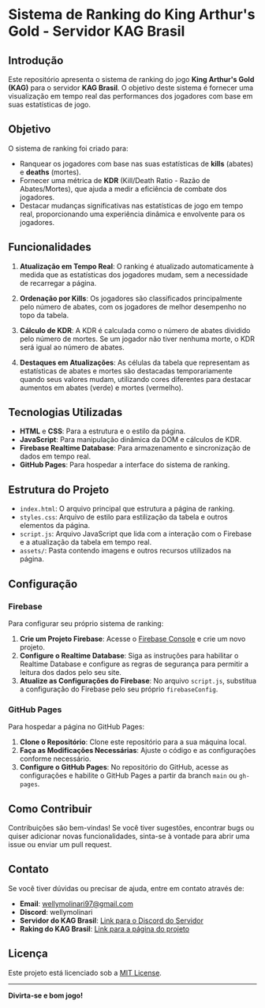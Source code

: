 # Sistema de Ranking do King Arthur's Gold - Servidor KAG Brasil

## Introdução

Este repositório apresenta o sistema de ranking do jogo **King Arthur's Gold (KAG)** para o servidor **KAG Brasil**. O objetivo deste sistema é fornecer uma visualização em tempo real das performances dos jogadores com base em suas estatísticas de jogo.

## Objetivo

O sistema de ranking foi criado para:
- Ranquear os jogadores com base nas suas estatísticas de **kills** (abates) e **deaths** (mortes).
- Fornecer uma métrica de **KDR** (Kill/Death Ratio - Razão de Abates/Mortes), que ajuda a medir a eficiência de combate dos jogadores.
- Destacar mudanças significativas nas estatísticas de jogo em tempo real, proporcionando uma experiência dinâmica e envolvente para os jogadores.

## Funcionalidades

1. **Atualização em Tempo Real**: O ranking é atualizado automaticamente à medida que as estatísticas dos jogadores mudam, sem a necessidade de recarregar a página.
   
2. **Ordenação por Kills**: Os jogadores são classificados principalmente pelo número de abates, com os jogadores de melhor desempenho no topo da tabela.

3. **Cálculo de KDR**: A KDR é calculada como o número de abates dividido pelo número de mortes. Se um jogador não tiver nenhuma morte, o KDR será igual ao número de abates.

4. **Destaques em Atualizações**: As células da tabela que representam as estatísticas de abates e mortes são destacadas temporariamente quando seus valores mudam, utilizando cores diferentes para destacar aumentos em abates (verde) e mortes (vermelho).

## Tecnologias Utilizadas

- **HTML** e **CSS**: Para a estrutura e o estilo da página.
- **JavaScript**: Para manipulação dinâmica da DOM e cálculos de KDR.
- **Firebase Realtime Database**: Para armazenamento e sincronização de dados em tempo real.
- **GitHub Pages**: Para hospedar a interface do sistema de ranking.

## Estrutura do Projeto

- `index.html`: O arquivo principal que estrutura a página de ranking.
- `styles.css`: Arquivo de estilo para estilização da tabela e outros elementos da página.
- `script.js`: Arquivo JavaScript que lida com a interação com o Firebase e a atualização da tabela em tempo real.
- `assets/`: Pasta contendo imagens e outros recursos utilizados na página.

## Configuração

### Firebase

Para configurar seu próprio sistema de ranking:

1. **Crie um Projeto Firebase**: Acesse o [Firebase Console](https://console.firebase.google.com/) e crie um novo projeto.
2. **Configure o Realtime Database**: Siga as instruções para habilitar o Realtime Database e configure as regras de segurança para permitir a leitura dos dados pelo seu site.
3. **Atualize as Configurações do Firebase**: No arquivo `script.js`, substitua a configuração do Firebase pelo seu próprio `firebaseConfig`.

### GitHub Pages

Para hospedar a página no GitHub Pages:

1. **Clone o Repositório**: Clone este repositório para a sua máquina local.
2. **Faça as Modificações Necessárias**: Ajuste o código e as configurações conforme necessário.
3. **Configure o GitHub Pages**: No repositório do GitHub, acesse as configurações e habilite o GitHub Pages a partir da branch `main` ou `gh-pages`.

## Como Contribuir

Contribuições são bem-vindas! Se você tiver sugestões, encontrar bugs ou quiser adicionar novas funcionalidades, sinta-se à vontade para abrir uma issue ou enviar um pull request.

## Contato

Se você tiver dúvidas ou precisar de ajuda, entre em contato através de:

- **Email**: wellymolinari97@gmail.com
- **Discord**: wellymolinari
- **Servidor do KAG Brasil**: [Link para o Discord do Servidor](https://discord.gg/54gPhJdUVe)
- **Raking do KAG Brasil**: [Link para a página do projeto](ttps://wellyngtonmolinari.github.io/KagBRASILRanking/)
  
## Licença

Este projeto está licenciado sob a [MIT License](LICENSE).

---

**Divirta-se e bom jogo!**
